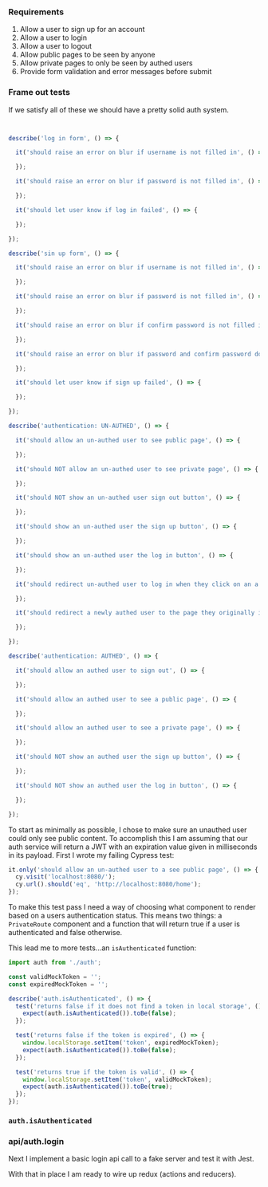 ### Requirements

1. Allow a user to sign up for an account
1. Allow a user to login
1. Allow a user to logout
1. Allow public pages to be seen by anyone
1. Allow private pages to only be seen by authed users
1. Provide form validation and error messages before submit


### Frame out tests

If we satisfy all of these we should have a pretty solid auth system.

```js


describe('log in form', () => {

  it('should raise an error on blur if username is not filled in', () => {

  });

  it('should raise an error on blur if password is not filled in', () => {

  });

  it('should let user know if log in failed', () => {

  });

});

describe('sin up form', () => {

  it('should raise an error on blur if username is not filled in', () => {

  });

  it('should raise an error on blur if password is not filled in', () => {

  });

  it('should raise an error on blur if confirm password is not filled in', () => {

  });

  it('should raise an error on blur if password and confirm password do not match', () => {

  });

  it('should let user know if sign up failed', () => {

  });

});

describe('authentication: UN-AUTHED', () => {

  it('should allow an un-authed user to see public page', () => {

  });

  it('should NOT allow an un-authed user to see private page', () => {

  });

  it('should NOT show an un-authed user sign out button', () => {

  });

  it('should show an un-authed user the sign up button', () => {

  });

  it('should show an un-authed user the log in button', () => {

  });

  it('should redirect un-authed user to log in when they click on an a private link', () => {

  });

  it('should redirect a newly authed user to the page they originally intended to visit (if any)', () => {

  });

});

describe('authentication: AUTHED', () => {

  it('should allow an authed user to sign out', () => {

  });

  it('should allow an authed user to see a public page', () => {

  });

  it('should allow an authed user to see a private page', () => {

  });

  it('should NOT show an authed user the sign up button', () => {

  });

  it('should NOT show an authed user the log in button', () => {

  });

});


```

To start as minimally as possible, I chose to make sure an unauthed user could only see public content. To accomplish this I am assuming that our auth service will return a JWT with an expiration value given in milliseconds in its payload.  First I wrote my failing Cypress test:

```js
it.only('should allow an un-authed user to a see public page', () => {
  cy.visit('localhost:8080/');
  cy.url().should('eq', 'http://localhost:8080/home');
});
```

To make this test pass I need a way of choosing what component to render based on a users authentication status. This means two things: a `PrivateRoute` component and a function that will return true if a user is authenticated and false otherwise.

This lead me to more tests...an `isAuthenticated` function:

```js
import auth from './auth';

const validMockToken = '';
const expiredMockToken = '';

describe('auth.isAuthenticated', () => {
  test('returns false if it does not find a token in local storage', () => {
    expect(auth.isAuthenticated()).toBe(false);
  });

  test('returns false if the token is expired', () => {
    window.localStorage.setItem('token', expiredMockToken);
    expect(auth.isAuthenticated()).toBe(false);
  });

  test('returns true if the token is valid', () => {
    window.localStorage.setItem('token', validMockToken);
    expect(auth.isAuthenticated()).toBe(true);
  });
});

```

### `auth.isAuthenticated`

### api/auth.login

Next I implement a basic login api call to a fake server and test it with Jest.

With that in place I am ready to wire up redux (actions and reducers).

